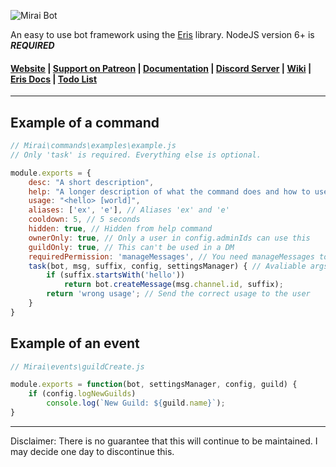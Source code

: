 ![Mirai Bot](http://i.imgur.com/UHJ7Nig.png)   

An easy to use bot framework using the [Eris](https://github.com/abalabahaha/eris/) library. NodeJS version 6+ is ***REQUIRED***

#### [Website](http://brussell98.github.io/bot/index.html) | [Support on Patreon](http://patreon.com/brussell98) | [Documentation](http://brussell98.github.io/bot/docs/index.html) | [Discord Server](https://discord.gg/rkWPSdu) | [Wiki](https://github.com/brussell98/BrussellBot/wiki) | [Eris Docs](https://abal.moe/Eris/docs/index.html) | [Todo List](https://trello.com/b/Uw5wZLzJ)   

---

## Example of a command
```js
// Mirai\commands\examples\example.js
// Only 'task' is required. Everything else is optional.

module.exports = {
	desc: "A short description",
	help: "A longer description of what the command does and how to use it.",
	usage: "<hello> [world]",
	aliases: ['ex', 'e'], // Aliases 'ex' and 'e'
	cooldown: 5, // 5 seconds
	hidden: true, // Hidden from help command
	ownerOnly: true, // Only a user in config.adminIds can use this
	guildOnly: true, // This can't be used in a DM
	requiredPermission: 'manageMessages', // You need manageMessages to us this
	task(bot, msg, suffix, config, settingsManager) { // Avaliable args
		if (suffix.startsWith('hello'))
			return bot.createMessage(msg.channel.id, suffix);
		return 'wrong usage'; // Send the correct usage to the user
	}
}
```

## Example of an event
```js
// Mirai\events\guildCreate.js

module.exports = function(bot, settingsManager, config, guild) {
	if (config.logNewGuilds)
		console.log(`New Guild: ${guild.name}`);
}
```

---

Disclaimer: There is no guarantee that this will continue to be maintained. I may decide one day to discontinue this.
